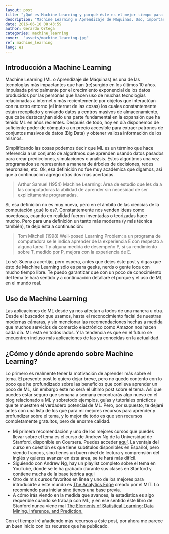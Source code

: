```yaml
---
layout: post
title: "¿Qué es Machine Learning y porqué éste es el mejor tiempo para comenzar a aprender del tema?"
description: "Machine Learning o Aprendizaje de Máquinas. Uso, importancia y por donde iniciar a aprender sobre el tema."
date: 2016-06-10 08:43:59
author: Gerardo Ortega
categories: machine_learning
cover:  "assets/machine_learning.jpg"
ref: machine_learning
lang: es
---
```


## Introducción a Machine Learning

Machine Learning (ML o Aprendizaje de Máquinas) es una de las tecnologías más impactantes que han (re)surgido en los últimos 10 años. Impulsada principalmente por el crecimiento exponencial de los datos producidos por las personas que hacen uso de muchas tecnologías relacionadas a internet y más recientemente por objetos que interactúan con nuestro entorno (el internet de las cosas) los cuales constantemente están recopilado y enviando datos a centros masivos de almacenamiento, que cabe destacar,han sido una parte fundamental en la expansión que ha tenido ML en años recientes. Después de todo, hoy en día disponemos de suficiente poder de cómputo a un precio accesible para extraer patrones de conjuntos masivos de datos (Big Data) y obtener valiosa información de los mismos.

Simplificando las cosas podemos decir que ML es un término que hace referencia a un conjunto de algoritmos que aprenden usando datos pasados para crear predicciones, simulaciones o análisis. Éstos algoritmos una vez programados se representan a manera de árboles de decisiones, redes neuronales, etc. Ok, esa definición no fue muy académica que digamos, así que a continuación agrego otras dos más acertadas. 

> Arthur Samuel (1954) Machine Learning: Área de estudio que les da a las computadoras la abilidad de aprender sin necesidad de ser explicitamente programadas.

Si, esa definición no es muy nueva, pero en el ámbito de las ciencias de la computación ¿qué lo es?. Constantemente nos venden ideas como novedosas, cuando en realidad fueron inventadas o teorizadas hace mucho. Pero para una definición un tanto más moderna (y más técnica también), te dejo ésta a continuación:

> Tom Mitchell (1998) Well-posed Learning Problem: a un programa de computadora se le indica aprender de la experiencia E con respecto a alguna tarea T y alguna medida de desempeño P, si su rendimiento sobre T, medido por P, mejora con la experiencia de E.

Lo sé. Suena a acertijo, pero espera, antes que dejes éste post y digas que ésto de Machine Learning sólo es para geeks, nerds o gente loca con mucho tiempo libre. Te puedo garantizar que con un poco de conocimiento del tema te hará sentido y a continuación detallaré el porque y el uso de ML en el mundo real.

## Uso de Machine Learning

Las aplicaciones de ML desde ya nos afectan a todos de una manera u otra. Desde el buscador que usamos, hasta el reconocimiento facial de nuestras modernas cámaras, y sin mencionar las recomendaciones hechas a medida que muchos servicios de comercio electrónico como Amazon nos hacen cada día. ML está en todos lados. Y la tendencia es que en el futuro se encuentren incluso más aplicaciones de las ya conocidas en la actualidad.


## ¿Cómo y dónde aprendo sobre Machine Learning?

Lo primero es realmente tener la motivación de aprender más sobre el tema. El presente post lo quiero dejar breve, pero no quedo contento con lo poco que he profundizado sobre las beneficios que conlleva aprender un poco de ML, sin embargo éste no será el último post sobre el tema. Así que puedes estar seguro que semana a semana encontrarás algo nuevo en el blog relacionado a ML y sobretodo ejemplos, guías y tutoriales prácticos que te muestren el verdadero potencial de ML. Pero, por supuesto, te dejaré antes con una lista de los que para mí mejores recursos para aprender y profundizar sobre el tema, y lo mejor de todo es que son recursos completamente gratuitos, pero de enorme calidad.

- Mi primera recomendación y uno de los mejores cursos que puedes llevar sobre el tema es el curso de Andrew Ng de la Universidad de Stanford, disponible en Coursera. Puedes acceder [aquí](https://www.coursera.org/learn/machine-learning). La ventaja del curso en cuestión es que tiene subtítulos disponibles en Español, pero siendo francos, sino tienes un buen nivel de lectura y comprensión del inglés y quieres avanzar en ésta área, se te hará más difícil.
- Siguiendo con Andrew Ng, hay un playlist completo sobre el tema en YouTube, donde se le ha grabado durante sus clases en Stanford y contiene mucha de la base teórica [aqui](https://www.youtube.com/view_play_list?p=A89DCFA6ADACE599)
- Otro de mis cursos favoritos en línea y uno de los mejores para introducirte a éste mundo es [The Analytics Edge](https://www.edx.org/course/analytics-edge-mitx-15-071x-2) creado por el MIT. Lo recomiendo para iniciar sino tienes una base previa.
- A cómo irás viendo en la medida que avances, la estadística es algo requerible cuando se trabaja con ML, y en ese sentido éste libro de Stanford nunca viene mal [The Elements of Statistical Learning: Data Mining, Inference, and Prediction.](http://statweb.stanford.edu/~tibs/ElemStatLearn/)

Con el tiempo iré añadiendo más recursos a éste post, por ahora me parece un buen inicio con los recursos que he publicado.